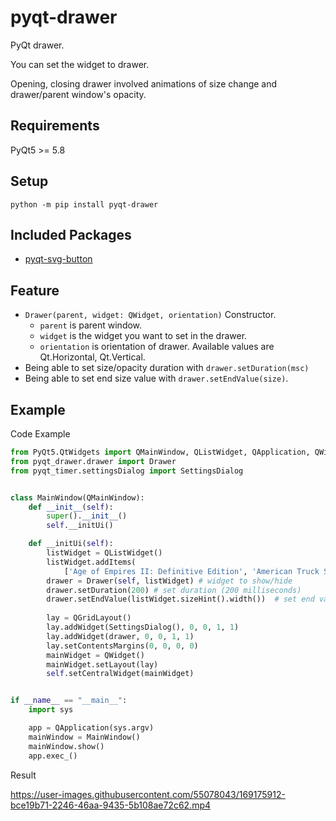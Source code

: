 # pyqt-drawer
PyQt drawer.

You can set the widget to drawer.

Opening, closing drawer involved animations of size change and drawer/parent window's opacity.

## Requirements
PyQt5 >= 5.8

## Setup
`python -m pip install pyqt-drawer`

## Included Packages
* <a href="https://github.com/yjg30737/pyqt-svg-button.git">pyqt-svg-button</a>

## Feature
* `Drawer(parent, widget: QWidget, orientation)` Constructor.
    * `parent` is parent window.
    * `widget` is the widget you want to set in the drawer.
    * `orientation` is orientation of drawer. Available values are Qt.Horizontal, Qt.Vertical. 
* Being able to set size/opacity duration with `drawer.setDuration(msc)`
* Being able to set end size value with `drawer.setEndValue(size)`.

## Example
Code Example
```python
from PyQt5.QtWidgets import QMainWindow, QListWidget, QApplication, QWidget, QGridLayout
from pyqt_drawer.drawer import Drawer
from pyqt_timer.settingsDialog import SettingsDialog


class MainWindow(QMainWindow):
    def __init__(self):
        super().__init__()
        self.__initUi()

    def __initUi(self):
        listWidget = QListWidget()
        listWidget.addItems(
            ['Age of Empires II: Definitive Edition', 'American Truck Simulator', 'Arma 3', "Assassin's Creed"])
        drawer = Drawer(self, listWidget) # widget to show/hide
        drawer.setDuration(200) # set duration (200 milliseconds)
        drawer.setEndValue(listWidget.sizeHint().width())  # set end value with listWidget's appropriate maximum width
        
        lay = QGridLayout()
        lay.addWidget(SettingsDialog(), 0, 0, 1, 1)
        lay.addWidget(drawer, 0, 0, 1, 1)
        lay.setContentsMargins(0, 0, 0, 0)
        mainWidget = QWidget()
        mainWidget.setLayout(lay)
        self.setCentralWidget(mainWidget)


if __name__ == "__main__":
    import sys

    app = QApplication(sys.argv)
    mainWindow = MainWindow()
    mainWindow.show()
    app.exec_()
```

Result

https://user-images.githubusercontent.com/55078043/169175912-bce19b71-2246-46aa-9435-5b108ae72c62.mp4
